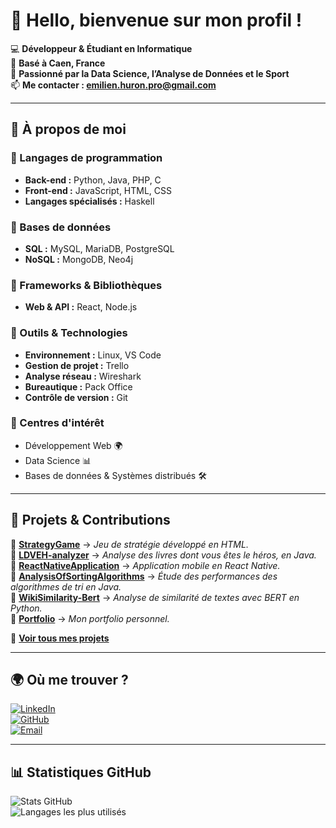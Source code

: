 # 👋 Hello, bienvenue sur mon profil !  

💻 **Développeur & Étudiant en Informatique**  
📍 **Basé à Caen, France**  
🚀 **Passionné par la Data Science, l’Analyse de Données et le Sport**  
📫 **Me contacter : [emilien.huron.pro@gmail.com](mailto:emilien.huron.pro@gmail.com)**  

---

## 🚀 À propos de moi  

### 🔹 Langages de programmation  
- **Back-end :** Python, Java, PHP, C  
- **Front-end :** JavaScript, HTML, CSS  
- **Langages spécialisés :** Haskell  

### 🔹 Bases de données  
- **SQL :** MySQL, MariaDB, PostgreSQL  
- **NoSQL :** MongoDB, Neo4j  

### 🔹 Frameworks & Bibliothèques  
- **Web & API :** React, Node.js  

### 🔹 Outils & Technologies  
- **Environnement :** Linux, VS Code  
- **Gestion de projet :** Trello  
- **Analyse réseau :** Wireshark  
- **Bureautique :** Pack Office  
- **Contrôle de version :** Git  

### 🔹 Centres d'intérêt  
- Développement Web 🌍  
- Data Science 📊  
- Bases de données & Systèmes distribués 🛠️  

---

## 📌 Projets & Contributions  

🔹 **[StrategyGame](https://github.com/HuronEmilien/StrategyGame)** → *Jeu de stratégie développé en HTML.*  
🔹 **[LDVEH-analyzer](https://github.com/HuronEmilien/LDVEH-analyzer)** → *Analyse des livres dont vous êtes le héros, en Java.*  
🔹 **[ReactNativeApplication](https://github.com/HuronEmilien/ReactNativeApplication)** → *Application mobile en React Native.*  
🔹 **[AnalysisOfSortingAlgorithms](https://github.com/HuronEmilien/AnalysisOfSortingAlgorithms)** → *Étude des performances des algorithmes de tri en Java.*  
🔹 **[WikiSimilarity-Bert](https://github.com/HuronEmilien/WikiSimilarity-Bert)** → *Analyse de similarité de textes avec BERT en Python.*  
🔹 **[Portfolio](https://github.com/HuronEmilien/portfolio)** → *Mon portfolio personnel.*  

🔹 **[Voir tous mes projets](https://github.com/HuronEmilien?tab=repositories)**  

---

## 🌍 Où me trouver ? 
[![LinkedIn](https://img.shields.io/badge/LinkedIn-Profile-blue?style=for-the-badge&logo=linkedin)](https://www.linkedin.com/in/emilien-huron-99559b225/)  
[![GitHub](https://img.shields.io/badge/GitHub-Profile-black?style=for-the-badge&logo=github)](https://github.com/HuronEmilien)  
[![Email](https://img.shields.io/badge/Email-Contact-red?style=for-the-badge&logo=gmail)](mailto:emilien.huron.pro@gmail.com)  

---

## 📊 Statistiques GitHub  
![Stats GitHub](https://github-readme-stats.vercel.app/api?username=HuronEmilien&show_icons=true&theme=radical)  
![Langages les plus utilisés](https://github-readme-stats.vercel.app/api/top-langs/?username=HuronEmilien&layout=compact&theme=radical)  
